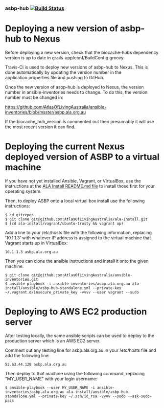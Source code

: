 ### asbp-hub   [![Build Status](https://travis-ci.org/AtlasOfLivingAustralia/asbp-hub.svg?branch=master)](https://travis-ci.org/AtlasOfLivingAustralia/asbp-hub)

Deploying a new version of asbp-hub to Nexus
============================================

Before deploying a new version, check that the biocache-hubs dependency version is up to date in grails-app/conf/BuildConfig.groovy.

Travis-CI is used to deploy new versions of asbp-hub to Nexus. This is done automatically by updating the version number in the application.properties file and pushing to GitHub.

Once the new version of asbp-hub is deployed to Nexus, the version number in ansible-inventories needs to change. To do this, the version number must be changed in: 

https://github.com/AtlasOfLivingAustralia/ansible-inventories/blob/master/asbp.ala.org.au

If the biocache_hub_version is commented out then presumably it will use the most recent version it can find.

Deploying the current Nexus deployed version of ASBP to a virtual machine
=========================================================================

If you have not yet installed Ansible, Vagrant, or VirtualBox, use the instructions at the [ALA Install README.md file](https://github.com/AtlasOfLivingAustralia/ala-install/blob/master/README.md) to install those first for your operating system.

Then, to deploy ASBP onto a local virtual box install use the following instructions:

```
$ cd gitrepos
$ git clone git@github.com:AtlasOfLivingAustralia/ala-install.git
$ (cd ala-install/vagrant/ubuntu-trusty && vagrant up)
```

Add a line to your /etc/hosts file with the following information, replacing '10.1.1.3' with whatever IP address is assigned to the virtual machine that Vagrant starts up in VirtualBox:

```
10.1.1.3 asbp.ala.org.au
```

Then you can clone the ansible instructions and install it onto the given machine:

```
$ git clone git@github.com:AtlasOfLivingAustralia/ansible-inventories.git
$ ansible-playbook -i ansible-inventories/asbp.ala.org.au ala-install/ansible/asbp-hub-standalone.yml --private-key ~/.vagrant.d/insecure_private_key -vvvv --user vagrant --sudo
```

Deploying to AWS EC2 production server
======================================

After testing locally, the same ansible scripts can be used to deploy to the production server which is an AWS EC2 server.

Comment out any testing line for asbp.ala.org.au in your /etc/hosts file and add the following line:

```
52.63.44.128 asbp.ala.org.au
```

Then deploy to that machine using the following command, replacing "MY_USER_NAME" with your login username:

```
$ ansible-playbook --user MY_USER_NAME -i ansible-inventories/asbp.ala.org.au ala-install/ansible/asbp-hub-standalone.yml --private-key ~/.ssh/id_rsa -vvvv --sudo --ask-sudo-pass
```

